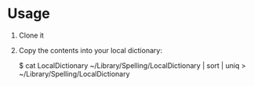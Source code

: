 # Usage

1. Clone it
2. Copy the contents into your local dictionary:

    $ cat LocalDictionary ~/Library/Spelling/LocalDictionary | sort | uniq > ~/Library/Spelling/LocalDictionary

